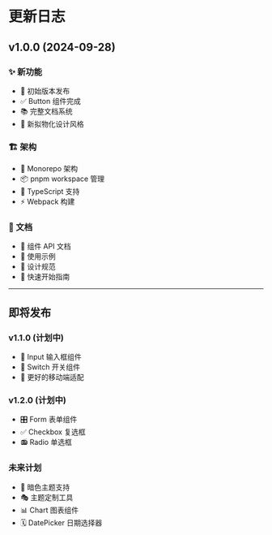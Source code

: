 # 更新日志

## v1.0.0 (2024-09-28)

### ✨ 新功能
- 🎉 初始版本发布
- ✅ Button 组件完成
- 📚 完整文档系统
- 🎨 新拟物化设计风格

### 🏗️ 架构
- 🔧 Monorepo 架构
- 📦 pnpm workspace 管理
- 🔨 TypeScript 支持
- ⚡ Webpack 构建

### 📖 文档
- 📝 组件 API 文档
- 🎯 使用示例
- 🎨 设计规范
- 🚀 快速开始指南

---

## 即将发布

### v1.1.0 (计划中)
- 🔘 Input 输入框组件
- 🔄 Switch 开关组件
- 📱 更好的移动端适配

### v1.2.0 (计划中)
- 🎛️ Form 表单组件
- ✅ Checkbox 复选框
- 📻 Radio 单选框

### 未来计划
- 🌙 暗色主题支持
- 🎭 主题定制工具
- 📊 Chart 图表组件
- 🗓️ DatePicker 日期选择器